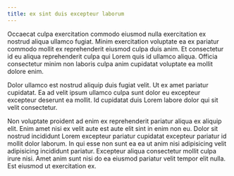 ```yaml
---
title: ex sint duis excepteur laborum
---
```


Occaecat culpa exercitation commodo eiusmod nulla exercitation ex nostrud aliqua ullamco fugiat. Minim exercitation voluptate ea ex pariatur commodo mollit ex reprehenderit eiusmod culpa duis anim. Et consectetur id eu aliqua reprehenderit culpa qui Lorem quis id ullamco aliqua. Officia consectetur minim non laboris culpa anim cupidatat voluptate ea mollit dolore enim.

Dolor ullamco est nostrud aliquip duis fugiat velit. Ut ex amet pariatur cupidatat. Ea ad velit ipsum ullamco culpa sunt dolor eu excepteur excepteur deserunt ea mollit. Id cupidatat duis Lorem labore dolor qui sit velit consectetur.

Non voluptate proident ad enim ex reprehenderit pariatur aliqua ex aliquip elit. Enim amet nisi ex velit aute est aute elit sint in enim non eu. Dolor sit nostrud incididunt Lorem excepteur pariatur cupidatat excepteur pariatur id mollit dolor laborum. In qui esse non sunt ea ea ut anim nisi adipisicing velit adipisicing incididunt pariatur. Excepteur aliqua consectetur mollit culpa irure nisi. Amet anim sunt nisi do ea eiusmod pariatur velit tempor elit nulla. Est eiusmod ut exercitation ex.
